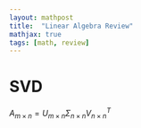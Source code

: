 ```yaml
---
layout: mathpost
title:  "Linear Algebra Review"
mathjax: true
tags: [math, review]
---
```

# SVD
$A_{m \times n} = U_{m \times n} \Sigma_{n \times n} V_{n \times n}^T$
